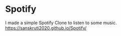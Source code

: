 # Spotify
I made a simple Spotify Clone to listen to some music.
https://sanskruti2020.github.io/Spotify/
